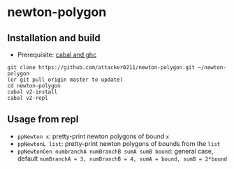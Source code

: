 # newton-polygon

## Installation and build
* Prerequisite: [cabal and ghc](https://www.haskell.org/ghcup/)

```
git clone https://github.com/attacker0211/newton-polygon.git ~/newton-polygon 
(or git pull origin master to update)
cd newton-polygon
cabal v2-install
cabal v2-repl 
```
## Usage from repl
* `ppNewton x`: pretty-print newton polygons of bound `x`
* `ppNewtonL list`: pretty-print newton polygons of bounds from the `list`
* `ppNewtonGen numbranchA numBranchB sumA sumB bound`: general case, default `numBranchA = 3, numBranchB = 4, sumA = bound, sumB = 2*bound`
